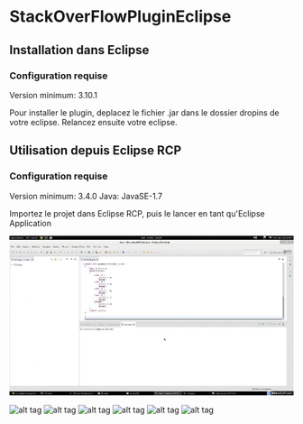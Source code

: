 # StackOverFlowPluginEclipse

## Installation dans Eclipse
### Configuration requise
Version minimum: 3.10.1

Pour installer le plugin, deplacez le fichier .jar dans le dossier dropins de votre eclipse.
Relancez ensuite votre eclipse.

## Utilisation depuis Eclipse RCP
### Configuration requise
Version minimum: 3.4.0
Java: JavaSE-1.7

Importez le projet dans Eclipse RCP, puis le lancer en tant qu'Eclipse Application

![alt tag](https://raw.githubusercontent.com/AlexTwX/StackOverFlowPluginEclipse/master/Gif.gif)



![alt tag](http://i.imgur.com/AJ5T7gI.png)
![alt tag](http://i.imgur.com/OoKda2S.png)
![alt tag](http://i.imgur.com/v3Kz2p1.png)
![alt tag](http://i.imgur.com/pe8279e.png)
![alt tag](http://i.imgur.com/IvmpdQS.png)
![alt tag](http://i.imgur.com/pQEvMgM.png)


